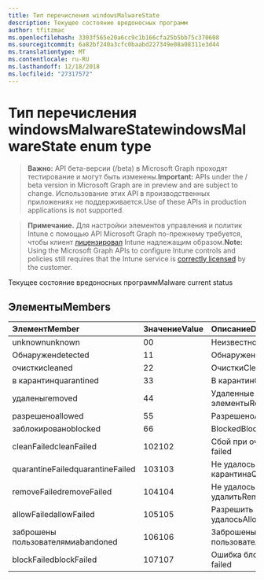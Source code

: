 ```yaml
---
title: Тип перечисления windowsMalwareState
description: Текущее состояние вредоносных программ
author: tfitzmac
ms.openlocfilehash: 3303f565e20a6cc9c1b166cfa25b5bb75c370608
ms.sourcegitcommit: 6a82bf240a3cfc0baabd227349e08a08311e3d44
ms.translationtype: MT
ms.contentlocale: ru-RU
ms.lasthandoff: 12/18/2018
ms.locfileid: "27317572"
---
```

# <a name="windowsmalwarestate-enum-type"></a><span data-ttu-id="bd0e1-103">Тип перечисления windowsMalwareState</span><span class="sxs-lookup"><span data-stu-id="bd0e1-103">windowsMalwareState enum type</span></span>

> <span data-ttu-id="bd0e1-104">**Важно:** API бета-версии (/beta) в Microsoft Graph проходят тестирование и могут быть изменены.</span><span class="sxs-lookup"><span data-stu-id="bd0e1-104">**Important:** APIs under the / beta version in Microsoft Graph are in preview and are subject to change.</span></span> <span data-ttu-id="bd0e1-105">Использование этих API в производственных приложениях не поддерживается.</span><span class="sxs-lookup"><span data-stu-id="bd0e1-105">Use of these APIs in production applications is not supported.</span></span>

> <span data-ttu-id="bd0e1-106">**Примечание.** Для настройки элементов управления и политик Intune с помощью API Microsoft Graph по-прежнему требуется, чтобы клиент [лицензировал](https://go.microsoft.com/fwlink/?linkid=839381) Intune надлежащим образом.</span><span class="sxs-lookup"><span data-stu-id="bd0e1-106">**Note:** Using the Microsoft Graph APIs to configure Intune controls and policies still requires that the Intune service is [correctly licensed](https://go.microsoft.com/fwlink/?linkid=839381) by the customer.</span></span>

<span data-ttu-id="bd0e1-107">Текущее состояние вредоносных программ</span><span class="sxs-lookup"><span data-stu-id="bd0e1-107">Malware current status</span></span>
## <a name="members"></a><span data-ttu-id="bd0e1-108">Элементы</span><span class="sxs-lookup"><span data-stu-id="bd0e1-108">Members</span></span>
|<span data-ttu-id="bd0e1-109">Элемент</span><span class="sxs-lookup"><span data-stu-id="bd0e1-109">Member</span></span>|<span data-ttu-id="bd0e1-110">Значение</span><span class="sxs-lookup"><span data-stu-id="bd0e1-110">Value</span></span>|<span data-ttu-id="bd0e1-111">Описание</span><span class="sxs-lookup"><span data-stu-id="bd0e1-111">Description</span></span>|
|:---|:---|:---|
|<span data-ttu-id="bd0e1-112">unknown</span><span class="sxs-lookup"><span data-stu-id="bd0e1-112">unknown</span></span>|<span data-ttu-id="bd0e1-113">0</span><span class="sxs-lookup"><span data-stu-id="bd0e1-113">0</span></span>|<span data-ttu-id="bd0e1-114">Неизвестно</span><span class="sxs-lookup"><span data-stu-id="bd0e1-114">Unknown</span></span>|
|<span data-ttu-id="bd0e1-115">Обнаружен</span><span class="sxs-lookup"><span data-stu-id="bd0e1-115">detected</span></span>|<span data-ttu-id="bd0e1-116">1</span><span class="sxs-lookup"><span data-stu-id="bd0e1-116">1</span></span>|<span data-ttu-id="bd0e1-117">Обнаружен</span><span class="sxs-lookup"><span data-stu-id="bd0e1-117">Detected</span></span>|
|<span data-ttu-id="bd0e1-118">очистки</span><span class="sxs-lookup"><span data-stu-id="bd0e1-118">cleaned</span></span>|<span data-ttu-id="bd0e1-119">2</span><span class="sxs-lookup"><span data-stu-id="bd0e1-119">2</span></span>|<span data-ttu-id="bd0e1-120">Очистки</span><span class="sxs-lookup"><span data-stu-id="bd0e1-120">Cleaned</span></span>|
|<span data-ttu-id="bd0e1-121">в карантин</span><span class="sxs-lookup"><span data-stu-id="bd0e1-121">quarantined</span></span>|<span data-ttu-id="bd0e1-122">3</span><span class="sxs-lookup"><span data-stu-id="bd0e1-122">3</span></span>|<span data-ttu-id="bd0e1-123">В карантин</span><span class="sxs-lookup"><span data-stu-id="bd0e1-123">Quarantined</span></span>|
|<span data-ttu-id="bd0e1-124">удалены</span><span class="sxs-lookup"><span data-stu-id="bd0e1-124">removed</span></span>|<span data-ttu-id="bd0e1-125">4</span><span class="sxs-lookup"><span data-stu-id="bd0e1-125">4</span></span>|<span data-ttu-id="bd0e1-126">Удаленные элементы</span><span class="sxs-lookup"><span data-stu-id="bd0e1-126">Removed</span></span>|
|<span data-ttu-id="bd0e1-127">разрешено</span><span class="sxs-lookup"><span data-stu-id="bd0e1-127">allowed</span></span>|<span data-ttu-id="bd0e1-128">5</span><span class="sxs-lookup"><span data-stu-id="bd0e1-128">5</span></span>|<span data-ttu-id="bd0e1-129">Разрешено</span><span class="sxs-lookup"><span data-stu-id="bd0e1-129">Allowed</span></span>|
|<span data-ttu-id="bd0e1-130">заблокировано</span><span class="sxs-lookup"><span data-stu-id="bd0e1-130">blocked</span></span>|<span data-ttu-id="bd0e1-131">6</span><span class="sxs-lookup"><span data-stu-id="bd0e1-131">6</span></span>|<span data-ttu-id="bd0e1-132">Blocked</span><span class="sxs-lookup"><span data-stu-id="bd0e1-132">Blocked</span></span>|
|<span data-ttu-id="bd0e1-133">cleanFailed</span><span class="sxs-lookup"><span data-stu-id="bd0e1-133">cleanFailed</span></span>|<span data-ttu-id="bd0e1-134">102</span><span class="sxs-lookup"><span data-stu-id="bd0e1-134">102</span></span>|<span data-ttu-id="bd0e1-135">Сбой при очистке</span><span class="sxs-lookup"><span data-stu-id="bd0e1-135">Clean failed</span></span>|
|<span data-ttu-id="bd0e1-136">quarantineFailed</span><span class="sxs-lookup"><span data-stu-id="bd0e1-136">quarantineFailed</span></span>|<span data-ttu-id="bd0e1-137">103</span><span class="sxs-lookup"><span data-stu-id="bd0e1-137">103</span></span>|<span data-ttu-id="bd0e1-138">Не удалось карантина</span><span class="sxs-lookup"><span data-stu-id="bd0e1-138">Quarantine failed</span></span>|
|<span data-ttu-id="bd0e1-139">removeFailed</span><span class="sxs-lookup"><span data-stu-id="bd0e1-139">removeFailed</span></span>|<span data-ttu-id="bd0e1-140">104</span><span class="sxs-lookup"><span data-stu-id="bd0e1-140">104</span></span>|<span data-ttu-id="bd0e1-141">Не удалось удалить</span><span class="sxs-lookup"><span data-stu-id="bd0e1-141">Remove failed</span></span>|
|<span data-ttu-id="bd0e1-142">allowFailed</span><span class="sxs-lookup"><span data-stu-id="bd0e1-142">allowFailed</span></span>|<span data-ttu-id="bd0e1-143">105</span><span class="sxs-lookup"><span data-stu-id="bd0e1-143">105</span></span>|<span data-ttu-id="bd0e1-144">Разрешить не удалось</span><span class="sxs-lookup"><span data-stu-id="bd0e1-144">Allow failed</span></span>|
|<span data-ttu-id="bd0e1-145">заброшены пользователями</span><span class="sxs-lookup"><span data-stu-id="bd0e1-145">abandoned</span></span>|<span data-ttu-id="bd0e1-146">106</span><span class="sxs-lookup"><span data-stu-id="bd0e1-146">106</span></span>|<span data-ttu-id="bd0e1-147">Заброшены пользователями</span><span class="sxs-lookup"><span data-stu-id="bd0e1-147">Abandoned</span></span>|
|<span data-ttu-id="bd0e1-148">blockFailed</span><span class="sxs-lookup"><span data-stu-id="bd0e1-148">blockFailed</span></span>|<span data-ttu-id="bd0e1-149">107</span><span class="sxs-lookup"><span data-stu-id="bd0e1-149">107</span></span>|<span data-ttu-id="bd0e1-150">Ошибка блокировки</span><span class="sxs-lookup"><span data-stu-id="bd0e1-150">Block failed</span></span>|





